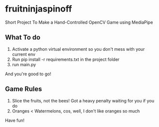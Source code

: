 # fruitninjaspinoff
Short Project To Make a Hand-Controlled OpenCV Game using MediaPipe

## What To do

1. Activate a python virtual environment so you don't mess with your current env 
2. Run pip install -r requirements.txt in the project folder 
3. run main.py 

And you're good to go!

## Game Rules 
1. Slice the fruits, not the bees! Got a heavy penalty waiting for you if you do
2. Oranges < Watermelons, cos, well, I don't like oranges so much

Have fun!
